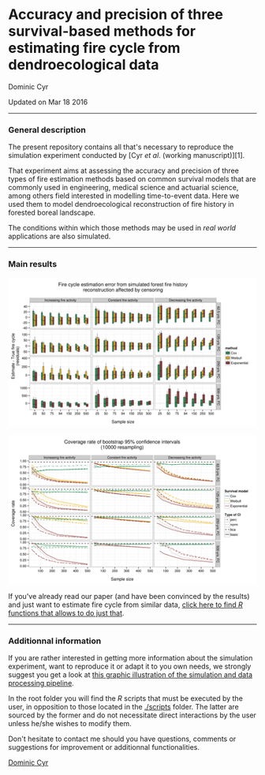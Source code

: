 # Accuracy and precision of three survival-based methods for estimating fire cycle from dendroecological data
Dominic Cyr  

Updated on Mar 18 2016


-----------

### General description

The present repository contains all that's necessary to reproduce the simulation experiment conducted by [Cyr _et al_. (working manuscript)][1].

That experiment aims at assessing the accuracy and precision of three types of fire estimation methods based on common survival models that are commonly used in engineering, medical science and actuarial science, among others field interested in modelling time-to-event data. Here we used them to model dendroecological reconstruction of fire history in forested boreal landscape.

The conditions within which those methods may be used in _real world_ applications are also simulated.

-----------


### Main results

![alt text](./figures/residualsCens.png)

![alt text](./figures/coverage.png)

If you've already read our paper (and have been convinced by the results) and just want to estimate fire cycle from similar data, [click here to find _R_ functions that allows to do just that][2].

-----------

### Additionnal information

If you are rather interested in getting more information about the simulation experiment, want to reproduce it or adapt it to you own needs, we strongly suggest you get a look at [this graphic illustration of the simulation and data processing pipeline][3].

In the root folder you will find the _R_ scripts that must be executed by the user, in opposition to those located in the [./scripts][2] folder. The latter are sourced by the former and do not necessitate direct interactions by the user unless he/she wishes to modify them.

Don't hesitate to contact me should you have questions, comments or suggestions for improvement or additionnal functionalities.

[Dominic Cyr][5]


[2]: https://github.com/dcyr/survFire/scripts
[3]: https://github.com/dcyr/survFire/pipeline.md
[5]: http://dominiccyr.ca
